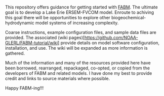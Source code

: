 This repository offers guidance for getting started with [FABM](https://github.com/fabm-model/fabm). The ultimate goal is to develop a Lake Erie ERSEM-FVCOM model. Enroute to achiving this goal there will be opportunities to explore other biogeochemical-hydrodynamic model systems of increasing complexity.

Coarse instructions, example configuration files, and sample data files are provided. The associated (wiki pages)[https://github.com/NOAA-GLERL/FABM-tutorial/wiki] provide details on model software configuration, installation, and use. The wiki will be expanded as more information is gathered. 

Much of the information and many of the resources provided here have been borrowed, rearranged, repackaged, co-opted, or copied from the developers of FABM and related models. I have done my best to provide credit and links to source materials where possible.

Happy FABM-ing!!!
